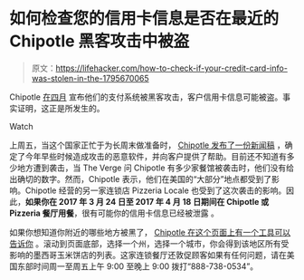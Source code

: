 # 如何检查您的信用卡信息是否在最近的 Chipotle 黑客攻击中被盗

> 原文：<https://lifehacker.com/how-to-check-if-your-credit-card-info-was-stolen-in-the-1795670065>

Chipotle [在四月](http://fortune.com/2017/04/25/chipotles-restaurants-hacked/) 宣布他们的支付系统被黑客攻击，客户信用卡信息可能被盗。事实证明，这正是所发生的。

Watch

上周五，当这个国家正忙于为长周末做准备时， [Chipotle 发布了一份新闻稿](https://www.chipotle.com/security) ，确定了今年早些时候造成攻击的恶意软件，并向客户提供了帮助。目前还不知道有多少地方遭到袭击，当 The Verge 问 Chipotle 有多少家餐馆被袭击时，他们没有给出确切的数字。然而，Chipotle 表示，他们在美国的“大部分”地点都受到了影响。Chipotle 经营的另一家连锁店 Pizzeria Locale 也受到了这次袭击的影响。因此，**如果你在 2017 年 3 月 24 日至 2017 年 4 月 18 日期间在 Chipotle 或 Pizzeria 餐厅用餐**，很有可能你的信用卡信息已经被泄露 。

如果你想知道你附近的哪些地方被黑了， [Chipotle 在这个页面上有一个工具可以告诉你](https://www.chipotle.com/security) 。滚动到页面底部，选择一个州，选择一个城市，你会得到该地区所有受影响的墨西哥玉米饼店的列表。这家连锁餐厅还敦促顾客如果有任何问题，请在美国东部时间周一至周五上午 9:00 至晚上 9:00 拨打“888-738-0534”。